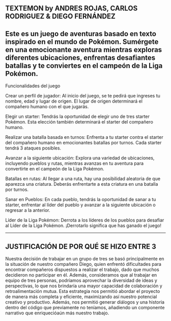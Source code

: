 TEXTEMON by ANDRES ROJAS, CARLOS RODRIGUEZ & DIEGO FERNÁNDEZ
-----------------------------------------------------------------------------------------------------------------------------------------------------------------------------------------------------------------
Este es un juego de aventuras basado en texto inspirado en el mundo de Pokémon. Sumérgete en una emocionante aventura mientras exploras diferentes ubicaciones, enfrentas desafiantes batallas y te conviertes en el campeón de la Liga Pokémon.
-----------------------------------------------------------------------------------------------------------------------------------------------------------------------------------------------------------------

Funcionalidades del juego

Crear un perfil de jugador: Al inicio del juego, se te pedirá que ingreses tu nombre, edad y lugar de origen. El lugar de origen determinará el compañero humano con el que jugarás.

Elegir un starter: Tendrás la oportunidad de elegir uno de tres starter Pokémon. Esta elección también determinará el starter del compañero humano.

Realizar una batalla basada en turnos: Enfrenta a tu starter contra el starter del compañero humano en emocionantes batallas por turnos. Cada starter tendrá 3 ataques posibles.

Avanzar a la siguiente ubicación: Explora una variedad de ubicaciones, incluyendo pueblos y rutas, mientras avanzas en tu aventura para convertirte en el campeón de la Liga Pokémon.

Batallas en rutas: Al llegar a una ruta, hay una posibilidad aleatoria de que aparezca una criatura. Deberás enfrentarte a esta criatura en una batalla por turnos.

Sanar en Pueblos: En cada pueblo, tendrás la oportunidad de sanar a tu starter, enfrentar al líder del pueblo y avanzar a la siguiente ubicación o regresar a la anterior.

Líder de la Liga Pokémon: Derrota a los líderes de los pueblos para desafiar al Líder de la Liga Pokémon. ¡Derrotarlo significa que has ganado el juego!

-----------------------------------------------------------------------------------------------------------------------------------------------------------------------------------------------------------------
JUSTIFICACIÓN DE POR QUÉ SE HIZO ENTRE 3
-----------------------------------------------------------------------------------------------------------------------------------------------------------------------------------------------------------------
Nuestra decisión de trabajar en un grupo de tres se basó principalmente en la situación de nuestro compañero Diego, quien enfrentó dificultades para encontrar
compañeros dispuestos a realizar el trabajo, dado que muchos decidieron no participar en él. Además, consideramos que al trabajar en equipo de tres personas, podríamos
aprovechar la diversidad de ideas y perspectivas, lo que nos brindaría una mayor capacidad de colaboración y retroalimentación mutua. Esta estrategia nos permitió abordar
el proyecto de manera más completa y eficiente, maximizando así nuestro potencial creativo y productivo. Además, nos permitió generar diálogos y una historia dentro del
código que previamente no teníamos, añadiendo un componente narrativo que enriquecióaún más nuestro trabajo.
